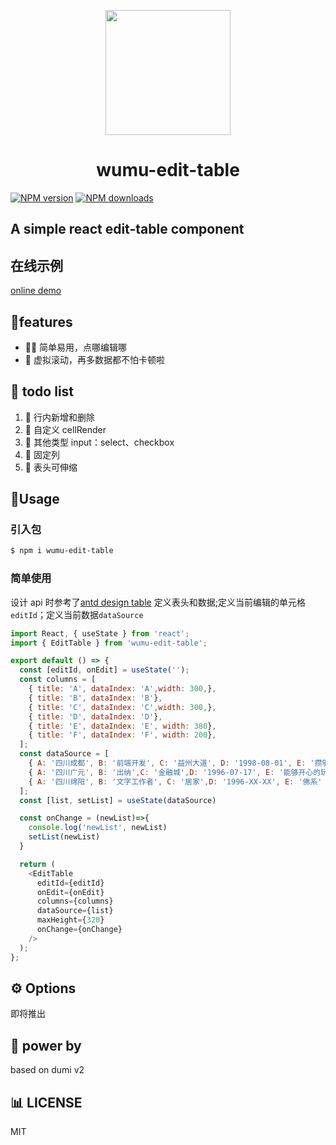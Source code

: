<p align="center">
  <a href="https://wumusenlin.github.io/wumu-edit-table">
    <img width="200" src="https://s1.ax1x.com/2023/03/07/ppZOvxP.png">
  </a>
</p>
<h1 align="center">wumu-edit-table</h1>

[![NPM version](https://img.shields.io/npm/v/wumu-edit-table.svg?style=flat)](https://npmjs.org/package/wumu-edit-table)
[![NPM downloads](http://img.shields.io/npm/dm/wumu-edit-table.svg?style=flat)](https://npmjs.org/package/wumu-edit-table)

## A simple react edit-table component

## 在线示例

[online demo](https://wumusenlin.github.io/wumu-edit-table/components/edit-table)

## 🎊features

- 🏳‍🌈 简单易用，点哪编辑哪
- 🚀 虚拟滚动，再多数据都不怕卡顿啦

## 📌 todo list

1. 📑 行内新增和删除
2. 📑 自定义 cellRender
3. 📑 其他类型 input：select、checkbox
4. 📑 固定列
5. 📑 表头可伸缩

## 🔨Usage

### 引入包

```bash
$ npm i wumu-edit-table
```

### 简单使用

设计 api 时参考了[antd design table](https://4x-ant-design.antgroup.com/components/table-cn/#API)
定义表头和数据;定义当前编辑的单元格`editId`；定义当前数据`dataSource`

```javaScript
import React, { useState } from 'react';
import { EditTable } from 'wumu-edit-table';

export default () => {
  const [editId, onEdit] = useState('');
  const columns = [
    { title: 'A', dataIndex: 'A',width: 300,},
    { title: 'B', dataIndex: 'B'},
    { title: 'C', dataIndex: 'C',width: 300,},
    { title: 'D', dataIndex: 'D'},
    { title: 'E', dataIndex: 'E', width: 380},
    { title: 'F', dataIndex: 'F', width: 200},
  ];
  const dataSource = [
    { A: '四川成都', B: '前端开发', C: '益州大道', D: '1998-08-01', E: '攒够10万块钱' },
    { A: '四川广元', B: '出纳',C: '金融城',D: '1996-07-17', E: '能够开心的玩耍' },
    { A: '四川绵阳', B: '文字工作者', C: '居家',D: '1996-XX-XX', E: '佛系' },
  ];
  const [list, setList] = useState(dataSource)

  const onChange = (newList)=>{
    console.log('newList', newList)
    setList(newList)
  }

  return (
    <EditTable
      editId={editId}
      onEdit={onEdit}
      columns={columns}
      dataSource={list}
      maxHeight={320}
      onChange={onChange}
    />
  );
};

```

## ⚙ Options

即将推出

## 👊 power by

based on dumi v2

## 📊 LICENSE

MIT
